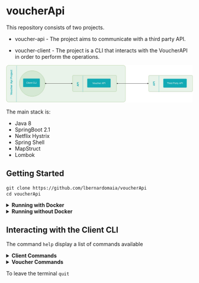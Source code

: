 # voucherApi

This repository consists of two projects.

- voucher-api - The project aims to communicate with a third party API.

- voucher-client - The project is a CLI that interacts with the VoucherAPI in order to perform the operations.

![API Design](https://github.com/lbernardomaia/voucherApi/blob/master/api_design.jpg)

The main stack is:

-   Java 8
-   SpringBoot 2.1
-   Netflix Hystrix
-   Spring Shell
-   MapStruct
-   Lombok

## Getting Started

```
git clone https://github.com/lbernardomaia/voucherApi
cd voucherApi
```

<details>
  <summary><b>Running with Docker</b></summary> 

```
docker-compose up
```
```
docker attach voucher-client
```
</details>

<details>
  <summary><b>Running without Docker</b></summary>
 
```
mvn clean package  
```
**VoucherAPI**
```
java -jar voucher-api/target/voucher-api-0.0.1-SNAPSHOT.jar 
```
The API is running on port 8080.

E.g. http://localhost:8080/api/v1/client

**Voucher Client**
```
java -jar voucher-client/target/voucher-api-client-0.0.1-SNAPSHOT.jar 
```
</details>

## Interacting with the Client CLI

The command ```help```  display a list of commands available

<details>
  <summary><b>Client Commands</b></summary> 
  
**Search a client by ID**

```
client G7cwfHokOtDorjqFMuI3tA
```

**Search a client by email, firstName, last-name, phone. E.g. searchClient -first-name BAILEY:**

```
searchClient -first-name BAILEY
```

```
searchClient -email 0.109006269972581@example.com -last-name McCreary 
```

```
searchClient -phone 2273077387365 
```

</details>

<details>
  <summary><b>Voucher Commands</b></summary> 
  
**Search Voucher by clientId**
```
searchVoucher WwEaIb0m4bhJphVtm2VgIw 
```

**Search Voucher by clientId and SerialNumber**
```
searchVoucher WwEaIb0m4bhJphVtm2VgIw 10026
```

**Create Voucher**
```
createVoucher WwEaIb0m4bhJphVtm2VgIw 50.0
```

</details>

To leave the terminal ```quit``` 
